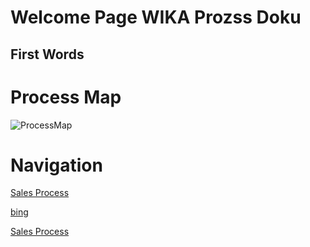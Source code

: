 # Welcome Page WIKA Prozss Doku

## First Words

# Process Map
![ProcessMap](../media/Process_Map.png "Process Map")


# Navigation
[Sales Process](01_SalesProcess/SalesProcess.md)

[bing](http://www.bing.com)

[Sales Process](SalesProcess.md)

